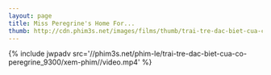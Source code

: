 ```yaml
---
layout: page
title: Miss Peregrine's Home For...
thumb: http://cdn.phim3s.net/images/films/thumb/trai-tre-dac-biet-cua-co-peregrine-miss-peregrines-home-for-peculiar-children-2016.jpg
---
```

{% include jwpadv src='//phim3s.net/phim-le/trai-tre-dac-biet-cua-co-peregrine_9300/xem-phim//video.mp4' %}